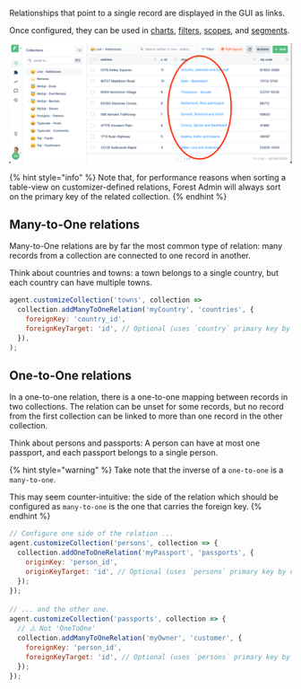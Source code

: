 Relationships that point to a single record are displayed in the GUI as links.

Once configured, they can be used in
[charts](https://docs.forestadmin.com/user-guide/dashboards/charts),
[filters](https://docs.forestadmin.com/user-guide/getting-started/master-your-ui/the-table-view#add-one-or-several-filters),
[scopes](https://docs.forestadmin.com/user-guide/collections/scopes), and
[segments](https://docs.forestadmin.com/user-guide/collections/segments).

![Many-to-One relation in the table view](../../assets/relationships-single-link.png)

{% hint style="info" %}
Note that, for performance reasons when sorting a table-view on customizer-defined relations, Forest Admin will always sort on the primary key of the related collection.
{% endhint %}

## Many-to-One relations

Many-to-One relations are by far the most common type of relation: many records from a collection are connected to one record in another.

Think about countries and towns: a town belongs to a single country, but each country can have multiple towns.

```javascript
agent.customizeCollection('towns', collection =>
  collection.addManyToOneRelation('myCountry', 'countries', {
    foreignKey: 'country_id',
    foreignKeyTarget: 'id', // Optional (uses `country` primary key by default)
  }),
);
```

## One-to-One relations

In a one-to-one relation, there is a one-to-one mapping between records in two collections. The relation can be unset for some records, but no record from the first collection can be linked to more than one record in the other collection.

Think about persons and passports: A person can have at most one passport, and each passport belongs to a single person.

{% hint style="warning" %}
Take note that the inverse of a `one-to-one` is a `many-to-one`.

This may seem counter-intuitive: the side of the relation which should be configured as `many-to-one` is the one that carries the foreign key.
{% endhint %}

```javascript
// Configure one side of the relation ...
agent.customizeCollection('persons', collection => {
  collection.addOneToOneRelation('myPassport', 'passports', {
    originKey: 'person_id',
    originKeyTarget: 'id', // Optional (uses `persons` primary key by default)
  });
});

// ... and the other one.
agent.customizeCollection('passports', collection => {
  // ⚠️ Not 'OneToOne'
  collection.addManyToOneRelation('myOwner', 'customer', {
    foreignKey: 'person_id',
    foreignKeyTarget: 'id', // Optional (uses `persons` primary key by default)
  });
});
```
